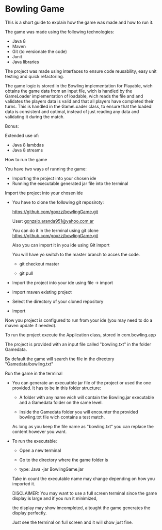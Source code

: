 # Bowling Game

This is a short guide to explain how the game was made and how to run it.

The game was made using the following technologies:
  
  - Java 8
  - Maven
  - Git (to versionate the code)
  - Junit
  - Java libraries
  
The project was made using interfaces to ensure code reusability, easy unit testing and quick refactoring.
  
The game logic is stored in the Bowling implementation for Playable, wich obtains the game data from an input file,
wich is handled by the GameLoader implementation of loadable, wich reads the file and and validates the players data
is valid and that all players have completed their turns. This is handled in the GameLoader class, to ensure that the 
loaded data is consistent and optimal, instead of just reading any data and validating it during the match.
  
Bonus:
 
  Extended use of:
  
   - Java 8 lambdas
   - Java 8 streams
 
How to run the game

You have two ways of running the game:

  - Importing the project into your chosen ide
  - Running the executable generated jar file into the terminal
  
Import the project into your chosen ide

  - You have to clone the following git reposiroty:
  
    https://github.com/goxzz/bowlingGame.git
    
    User: gonzalo.aranda951@yahoo.com.ar
    
    You can do it in the terminal using git clone https://github.com/goxzz/bowlingGame.git
    
    Also you can import it in you ide using Git import
    
    You will have yo switch to the master branch to acces the code.
    
    - git checkout master
    
    - git pull
    
  - Import the project into your ide using file -> import
  
  - Import maven existing project
  
  - Select the directory of your cloned repository
  
  - Import
  
  Now you project is configured to run from your ide (you may need to do a maven update if needed).
  
  To run the project execute the Application class, stored in com.bowling.app
  
  The project is provided with an input file called "bowling.txt" in the folder Gamedata.
  
  By default the game will search the file in the directory "Gamedata/bowling.txt"
  
 Run the game in the terminal
 
  - You can generate an execuatble jar file of the project or used the one provided. It has to be in this folder structure:
  
    - A folder with any name wich will contain the Bowling.jar executable and a Gamedata folder on the same level.
    
    - Inside the Gamedata folder you will encounter the provided bowling.txt file wich contains a test match.
    
    As long as you keep the file name as "bowling.txt" you can replace the content however you want.
  
  - To run the executable:
  
    - Open a new terminal
    
    - Go to the directory where the game folder is
    
    - type: Java -jar BowlingGame.jar
    
    Take in count the executable name may change depending on how you imported it.
    
    DISCLAIMER: You may want to use a full screen terminal since the game display is large and if you run it minimized,
    
    the display may show imcompleted, altought the game generates the display perfectly.
    
    Just see the terminal on full screen and it will show just fine.
  
